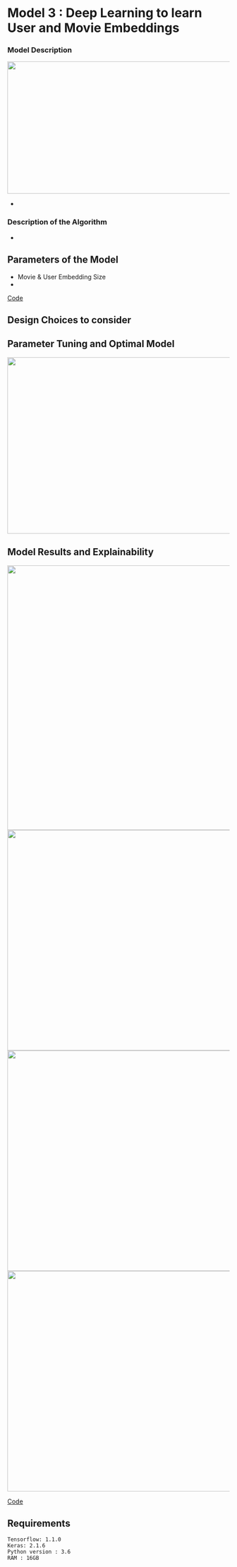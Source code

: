# Model 3 : Deep Learning to learn User and Movie Embeddings

### Model Description

<img src="https://user-images.githubusercontent.com/16842872/50356721-169bc600-0579-11e9-9560-8534c3f58aaa.png" width="600" height="300">

- 

### Description of the Algorithm 
- 

## Parameters of the Model
- Movie & User Embedding Size
- 


[Code](training_embeddings.ipynb)

## Design Choices to consider


## Parameter Tuning and Optimal Model 

<img src="https://user-images.githubusercontent.com/16842872/50356770-4cd94580-0579-11e9-9f84-69bcaf04e65d.png" width="800" height="400">


## Model Results and Explainability

<img src="https://user-images.githubusercontent.com/16842872/50356831-a04b9380-0579-11e9-855c-2d5e85b56c89.png" width="900" height="600">
<img src="https://user-images.githubusercontent.com/16842872/50356832-a04b9380-0579-11e9-8230-e092e01a26fb.png" width="900" height="500">
<img src="https://user-images.githubusercontent.com/16842872/50356833-a0e42a00-0579-11e9-9bc0-16a2ba957201.png" width="900" height="500">
<img src="https://user-images.githubusercontent.com/16842872/50356834-a0e42a00-0579-11e9-91e1-3385cd4ead5b.png" width="900" height="500">

[Code](visualising_embeddings.ipynb)

## Requirements
```
Tensorflow: 1.1.0
Keras: 2.1.6
Python version : 3.6
RAM : 16GB
```
